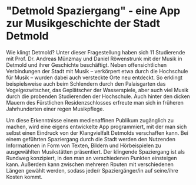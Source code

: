# "Detmold Spaziergang" - eine App zur Musikgeschichte der Stadt Detmold

Wie klingt Detmold? Unter dieser Fragestellung haben sich 11 Studierende mit Prof. Dr. Andreas Münzmay und Daniel Röwenstrunk mit der Musik in Detmold und ihrer Geschichte beschäftigt. Neben offensichtlichen Verbindungen der Stadt mit Musik – verkörpert etwa durch die Hochschule für Musik – wurden dabei auch versteckte Orte neu entdeckt. So erklingt beispielsweise auch beim Schlendern durch den Palaisgarten das Vogelgezwitscher, das Geplätscher der Wasserspiele, aber auch viel Musik durch die probenden Studierenden der Hochschule. Auch hinter den dicken Mauern des Fürstlichen Residenzschlosses erfreute man sich in früheren Jahrhunderten einer regen Musikpflege.

Um diese Erkenntnisse einem medienaffinen Publikum zugänglich zu machen, wird eine eigens entwickelte App programmiert, mit der man sich selbst einen Eindruck von der Klangvielfalt Detmolds verschaffen kann. Bei einem geführten Spaziergang durch die Stadt werden den Nutzenden Informationen in Form von Texten, Bildern und Hörbeispielen zu ausgewählten Musikstätten präsentiert. Der klingende Spaziergang ist als Rundweg konzipiert, in den man an verschiedenen Punkten einsteigen kann. Außerdem kann zwischen mehreren Routen mit verschiedenen Längen gewählt werden, sodass jede/r Spaziergänger/in auf seine/ihre Kosten kommt.
